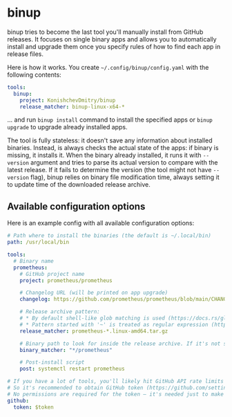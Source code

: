 # binup

binup tries to become the last tool you'll manually install from GitHub releases. It focuses on single binary apps and allows you to automatically install and upgrade them once you specify rules of how to find each app in release files.

Here is how it works. You create `~/.config/binup/config.yaml` with the following contents:

```yaml
tools:
  binup:
    project: KonishchevDmitry/binup
    release_matcher: binup-linux-x64-*
```

... and run `binup install` command to install the specified apps or `binup upgrade` to upgrade already installed apps.

The tool is fully stateless: it doesn't save any information about installed binaries. Instead, is always checks the actual state of the apps: if binary is missing, it installs it. When the binary already installed, it runs it with `--version` argument and tries to parse its actual version to compare with the latest release. If it fails to determine the version (the tool might not have `--version` flag), binup relies on binary file modification time, always setting it to update time of the downloaded release archive.

## Available configuration options

Here is an example config with all available configuration options:
```yaml
# Path where to install the binaries (the default is ~/.local/bin)
path: /usr/local/bin

tools:
  # Binary name
  prometheus:
    # GitHub project name
    project: prometheus/prometheus

    # Changelog URL (will be printed on app upgrade)
    changelog: https://github.com/prometheus/prometheus/blob/main/CHANGELOG.md

    # Release archive pattern:
    # * By default shell-like glob matching is used (https://docs.rs/globset/latest/globset/#syntax)
    # * Pattern started with '~' is treated as regular expression (https://docs.rs/regex/latest/regex/#syntax)
    release_matcher: prometheus-*.linux-amd64.tar.gz

    # Binary path to look for inside the release archive. If it's not specified, the tool name will be used.
    binary_matcher: "*/prometheus"

    # Post-install script
    post: systemctl restart prometheus

# If you have a lot of tools, you'll likely hit GitHub API rate limits for anonymous requests at some moment.
# So it's recommended to obtain GitHub token (https://github.com/settings/tokens) and specify it here.
# No permissions are required for the token – it's needed just to make API requests non-anonymous.
github:
  token: $token
```